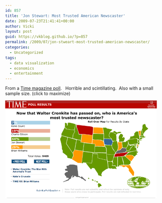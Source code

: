 ```yaml
---
id: 857
title: 'Jon Stewart: Most Trusted American Newscaster'
date: 2009-07-23T21:41:41+00:00
author: Vicki
layout: post
guid: https://vkblog.github.io/?p=857
permalink: /2009/07/jon-stweart-most-trusted-american-newscaster/
categories:
  - Uncategorized
tags:
  - data visualization
  - economics
  - entertainment
---
```

From a [Time magazine poll](http://www.timepolls.com/hppolls/archive/poll_results_417.html).   Horrible and scintillating.  Also with a small sample size. (click to maximize)

[<img class="size-full wp-image-856 alignleft" title="picture-3" src="https://raw.githubusercontent.com/vkblog/vkblog.github.io/master/public/img/2009/07/picture-3.png" alt="picture-3" width="488" height="314" />](https://raw.githubusercontent.com/vkblog/vkblog.github.io/master/public/img/2009/07/picture-3.png)